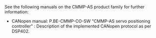 See the following manuals on the CMMP-AS product family for further information:
- CANopen manual: P.BE-CMMP-CO-SW "CMMP-AS servo positioning controller" :
Description of the implemented CANopen protocol as per DSP402.
